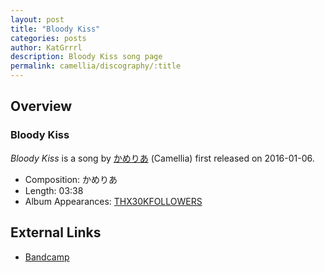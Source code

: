 ```yaml
---
layout: post
title: "Bloody Kiss"
categories: posts
author: KatGrrrl
description: Bloody Kiss song page
permalink: camellia/discography/:title
---
```


## Overview

### Bloody Kiss

*Bloody Kiss* is a song by [かめりあ](<{% link postsWiki/_posts/2023-12-10-camellia.md %}>) (Camellia) first released on 2016-01-06.

* Composition: かめりあ
* Length: 03:38
* Album Appearances: [THX30KFOLLOWERS](<{% link postsInclude/_posts/camellia/albums/THX30KFOLLOWERS/2024-02-22-THX30KFOLLOWERS.md %}>)

## External Links

* [Bandcamp](https://cametek.bandcamp.com/track/bloody-kiss)
